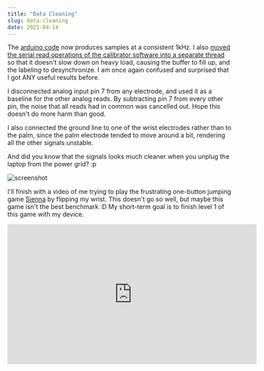 ```yaml
---
title: "Data Cleaning"
slug: data-cleaning
date: 2021-04-14
---
```


The [arduino
code](https://codeberg.org/hut/psylink/src/branch/master/experimental/4_model3/DumbPipeFast.ino)
now produces samples at a consistent 1kHz.  I also [moved the serial read
operations of the calibrator software into a separate
thread](https://codeberg.org/hut/psylink/commit/57ca60455fa8ee658cdd774556db4a1cbf2af7e8)
so that it doesn't slow down on heavy load, causing the buffer to fill up, and
the labeling to desynchronize.  I am once again confused and surprised that I
got ANY useful results before.

I disconnected analog input pin 7 from any electrode, and used it as a baseline
for the other analog reads.  By subtracting pin 7 from every other pin, the
noise that all reads had in common was cancelled out.  Hope this doesn't do
more harm than good.

I also connected the ground line to one of the wrist electrodes rather than to
the palm, since the palm electrode tended to move around a bit, rendering all
the other signals unstable.

And did you know that the signals looks much cleaner when you unplug the laptop
from the power grid? :p

![screenshot](/img/blog/2021-04-15_arduino_signal_unplug.png)

I'll finish with a video of me trying to play the frustrating one-button
jumping game [Sienna](https://tangramgames.dk/games/sienna/) by flipping my
wrist.  This doesn't go so well, but maybe this game isn't the best benchmark
:D My short-term goal is to finish level 1 of this game with my device.

<iframe width="560" height="315" sandbox="allow-same-origin allow-scripts allow-popups" title="PsyLink 3 Demo #2" src="https://peertube.linuxrocks.online/videos/embed/1f3470fd-bb9a-4202-ba53-1d6686061cae" frameborder="0" allowfullscreen></iframe>
